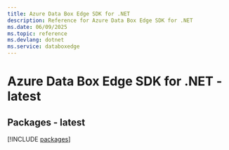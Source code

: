 ```yaml
---
title: Azure Data Box Edge SDK for .NET
description: Reference for Azure Data Box Edge SDK for .NET
ms.date: 06/09/2025
ms.topic: reference
ms.devlang: dotnet
ms.service: databoxedge
---
```

# Azure Data Box Edge SDK for .NET - latest
## Packages - latest
[!INCLUDE [packages](data-box-edge-index.md)]